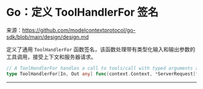 # Go：定义 ToolHandlerFor 签名

来源：https://github.com/modelcontextprotocol/go-sdk/blob/main/design/design.md

定义了通用 `ToolHandlerFor` 函数签名，该函数处理带有类型化输入和输出参数的工具调用，接受上下文和服务器请求。

```Go
// A ToolHandlerFor handles a call to tools/call with typed arguments and results.
type ToolHandlerFor[In, Out any] func(context.Context, *ServerRequest[*CallToolParamsFor[In]]) (*CallToolResultFor[Out], error)
```

--------------------------------

